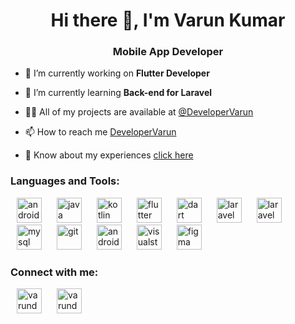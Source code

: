 <h1 align="center">Hi there 👋, I'm Varun Kumar</h1>
<h3 align="center">Mobile App Developer</h3>

- 🔭 I’m currently working on **Flutter Developer**

- 🌱 I’m currently learning **Back-end for Laravel**

- 👨‍💻 All of my projects are available at [@DeveloperVarun](https://github.com/SVarunKumarDev)

- 📫 How to reach me [DeveloperVarun](mailto:svarunkumar.dev@gmail.com)

- 📄 Know about my experiences [click here](https://drive.google.com/file/d/1bZcgxJ0bho5UvKNr5rrTUoN0qywKHDTo/view?usp=sharing)

<h3>Languages and Tools:</h3>
<p>
<img src="https://www.vectorlogo.zone/logos/android/android-icon.svg" alt="android" width="40" height="40" style="padding-right: 10px; padding-left: 10px;"/>
<img src="https://www.vectorlogo.zone/logos/java/java-vertical.svg" alt="java" width="40" height="40" style="padding-right: 10px; padding-left: 10px;"/>
<img src="https://www.vectorlogo.zone/logos/kotlinlang/kotlinlang-icon.svg" alt="kotlin" width="40" height="40" style="padding-right: 10px; padding-left: 10px;"/>
<img src="https://www.vectorlogo.zone/logos/flutterio/flutterio-icon.svg" alt="flutter" width="40" height="40" style="padding-right: 10px; padding-left: 10px;"/>
<img src="https://www.vectorlogo.zone/logos/dartlang/dartlang-icon.svg" alt="dart" width="40" height="40" style="padding-right: 10px; padding-left: 10px;"/>
<img src="https://upload.vectorlogo.zone/logos/laravel/images/fd9bffa7-873e-4946-92bc-815ed69faeec.svg" alt="laravel" width="40" height="40" style="padding-right: 10px; padding-left: 10px;"/>
<img src="https://www.vectorlogo.zone/logos/php/php-icon.svg" alt="laravel" width="40" height="40" style="padding-right: 10px; padding-left: 10px;"/>
<img src="https://www.vectorlogo.zone/logos/mysql/mysql-official.svg" alt="mysql" width="40" height="40" style="padding-right: 10px; padding-left: 10px;"/>
<img src="https://www.vectorlogo.zone/logos/git-scm/git-scm-icon.svg" alt="git" width="40" height="40" style="padding-right: 10px; padding-left: 10px;"/>
<img src="https://upload.vectorlogo.zone/logos/android_studio/images/7e1c4157-703e-4a97-a776-96d407fc6580.svg" alt="android_studio" width="40" height="40" style="padding-right: 10px; padding-left: 10px;"/>
<img src="https://upload.vectorlogo.zone/logos/visualstudio_code/images/a4381320-f83c-4a29-9db3-b241c1d096b1.svg" alt="visualstudio_code" width="40" height="40" style="padding-right: 10px; padding-left: 10px;"/>
<img src="https://www.vectorlogo.zone/logos/figma/figma-icon.svg" alt="figma" width="40" height="40" style="padding-right: 10px; padding-left: 10px;"/>
</p>

<h3>Connect with me:</h3>
<p>
<a href="https://www.linkedin.com/in/varun-kumar-4176291b9"><img src="https://www.vectorlogo.zone/logos/linkedin/linkedin-icon.svg" alt="varundev" width="40" height="40" style="padding-right: 10px; padding-left: 10px;"/></a>
<a href="mailto:svarunkumar.dev@gmail.com"><img src="https://www.vectorlogo.zone/logos/gmail/gmail-icon.svg" alt="varundev" width="40" height="40" style="padding-right: 10px; padding-left: 10px;"/></a>
</p>
